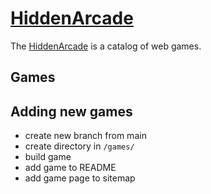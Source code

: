 # [HiddenArcade][ha]

The [HiddenArcade][ha] is a catalog of web games.

## Games


## Adding new games

 - create new branch from main
 - create directory in `/games/`
 - build game
 - add game to README
 - add game page to sitemap


[ha]: https://www.hiddenarcade.net